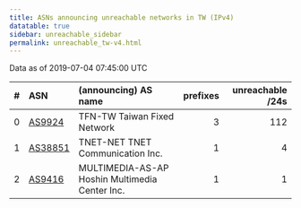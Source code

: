 ```yaml
---
title: ASNs announcing unreachable networks in TW (IPv4)
datatable: true
sidebar: unreachable_sidebar
permalink: unreachable_tw-v4.html
---
```


Data as of 2019-07-04 07:45:00 UTC


<div class="datatable-begin"></div>

|   # | ASN                                    | (announcing) AS name                           |   prefixes |   unreachable /24s |
|----:|:---------------------------------------|:-----------------------------------------------|-----------:|-------------------:|
|   0 | [AS9924](unreachable_AS9924-v4.html)   | TFN-TW Taiwan Fixed Network                    |          3 |                112 |
|   1 | [AS38851](unreachable_AS38851-v4.html) | TNET-NET TNET Communication Inc.               |          1 |                  4 |
|   2 | [AS9416](unreachable_AS9416-v4.html)   | MULTIMEDIA-AS-AP Hoshin Multimedia Center Inc. |          1 |                  1 |

<div class="datatable-end"></div>
